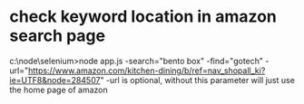# check keyword location in amazon search page

c:\node\selenium>node app.js -search="bento box" -find="gotech" -url="https://www.amazon.com/kitchen-dining/b/ref=nav_shopall_ki?ie=UTF8&node=284507"
-url is optional, without this parameter will just use the home page of amazon

#